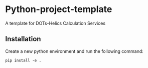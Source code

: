 # Python-project-template
A template for DOTs-Helics Calculation Services

## Installation

Create a new python environment and run the following command:

`pip install -e . `
